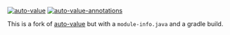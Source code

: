 [![auto-value](https://maven-badges.herokuapp.com/maven-central/io.github.jbock-java/auto-value/badge.svg?color=grey&subject=auto-value)](https://maven-badges.herokuapp.com/maven-central/io.github.jbock-java/auto-value)
[![auto-value-annotations](https://maven-badges.herokuapp.com/maven-central/io.github.jbock-java/auto-value-annotations/badge.svg?subject=auto-value-annotations)](https://maven-badges.herokuapp.com/maven-central/io.github.jbock-java/auto-value-annotations)

This is a fork of [auto-value](https://github.com/google/auto/tree/66c620dc6d2682222d08ace43541b9976f13b3f4)
but with a `module-info.java` and a gradle build.

